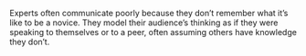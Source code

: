 Experts often communicate poorly because they don’t remember what it’s like to be a novice. They model their audience’s thinking as if they were speaking to themselves or to a peer, often assuming others have knowledge they don’t.